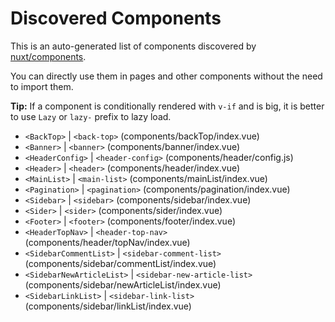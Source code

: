 # Discovered Components

This is an auto-generated list of components discovered by [nuxt/components](https://github.com/nuxt/components).

You can directly use them in pages and other components without the need to import them.

**Tip:** If a component is conditionally rendered with `v-if` and is big, it is better to use `Lazy` or `lazy-` prefix to lazy load.

- `<BackTop>` | `<back-top>` (components/backTop/index.vue)
- `<Banner>` | `<banner>` (components/banner/index.vue)
- `<HeaderConfig>` | `<header-config>` (components/header/config.js)
- `<Header>` | `<header>` (components/header/index.vue)
- `<MainList>` | `<main-list>` (components/mainList/index.vue)
- `<Pagination>` | `<pagination>` (components/pagination/index.vue)
- `<Sidebar>` | `<sidebar>` (components/sidebar/index.vue)
- `<Sider>` | `<sider>` (components/sider/index.vue)
- `<Footer>` | `<footer>` (components/footer/index.vue)
- `<HeaderTopNav>` | `<header-top-nav>` (components/header/topNav/index.vue)
- `<SidebarCommentList>` | `<sidebar-comment-list>` (components/sidebar/commentList/index.vue)
- `<SidebarNewArticleList>` | `<sidebar-new-article-list>` (components/sidebar/newArticleList/index.vue)
- `<SidebarLinkList>` | `<sidebar-link-list>` (components/sidebar/linkList/index.vue)
